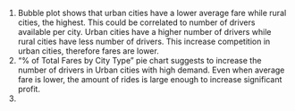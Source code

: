 1. Bubble plot shows that urban cities have a lower average fare while rural cities, the highest.
This could be correlated to number of drivers available per city. 
Urban cities have a higher number of drivers while rural cities have less number of drivers.
This increase competition in urban cities, therefore fares are lower. 
2. “% of Total Fares by City Type” pie chart suggests to increase the number of drivers in Urban cities with high demand. Even when average fare is lower, the amount of rides is large enough to increase significant profit.
3. 




